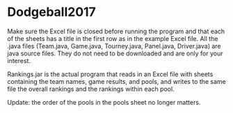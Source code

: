 # Dodgeball2017

Make sure the Excel file is closed before running the program and that each of the sheets has a title in the first row as in the example Excel file.
All the .java files (Team.java, Game.java, Tourney.java, Panel.java, Driver.java) are java source files. They do not need to be downloaded and are only for your interest.

Rankings.jar is the actual program that reads in an Excel file with sheets containing the team names, game results, and pools, and writes to the same file the overall rankings and the rankings within each pool.

Update: the order of the pools in the pools sheet no longer matters.
